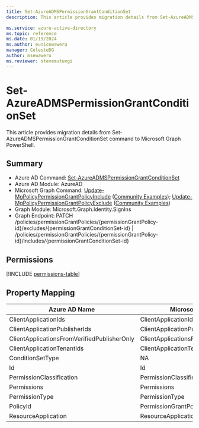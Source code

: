 ```yaml
---
title: Set-AzureADMSPermissionGrantConditionSet
description: This article provides migration details from Set-AzureADMSPermissionGrantConditionSet command to Microsoft Graph PowerShell.

ms.service: azure-active-directory
ms.topic: reference
ms.date: 01/19/2024
ms.author: eunicewaweru
manager: CelesteDG
author: msewaweru
ms.reviewer: stevemutungi
---
```


# Set-AzureADMSPermissionGrantConditionSet

This article provides migration details from Set-AzureADMSPermissionGrantConditionSet command to Microsoft Graph PowerShell.

## Summary

+ Azure AD Command: [Set-AzureADMSPermissionGrantConditionSet](/powershell/module/azuread/set-azureadmspermissiongrantconditionset)
+ Azure AD Module: AzureAD
+ Microsoft Graph Command: [Update-MgPolicyPermissionGrantPolicyInclude](/powershell/module/microsoft.graph.identity.signins/update-mgpolicypermissiongrantpolicyinclude) ([Community Examples](https://github.com/orgs/msgraph/discussions?discussions_q=Update-MgPolicyPermissionGrantPolicyInclude)); [Update-MgPolicyPermissionGrantPolicyExclude](/powershell/module/microsoft.graph.identity.signins/update-mgpolicypermissiongrantpolicyexclude) ([Community Examples](https://github.com/orgs/msgraph/discussions?discussions_q=Update-MgPolicyPermissionGrantPolicyExclude))
+ Graph Module: Microsoft.Graph.Identity.SignIns
+ Graph Endpoint:  PATCH /policies/permissionGrantPolicies/{permissionGrantPolicy-id}/excludes/{permissionGrantConditionSet-id} | /policies/permissionGrantPolicies/{permissionGrantPolicy-id}/includes/{permissionGrantConditionSet-id}

## Permissions

[!INCLUDE [permissions-table](~/graphref/api-reference/v1.0/includes/permissions/permissiongrantpolicy-update-permissions.md)]

## Property Mapping

|Azure AD Name|Microsoft Graph Name|
|---|---|
|ClientApplicationIds|ClientApplicationIds|
|ClientApplicationPublisherIds|ClientApplicationPublisherIds|
|ClientApplicationsFromVerifiedPublisherOnly|ClientApplicationsFromVerifiedPublisherOnly|
|ClientApplicationTenantIds|ClientApplicationTenantIds|
|ConditionSetType|NA|
|Id|Id|
|PermissionClassification|PermissionClassification|
|Permissions|Permissions|
|PermissionType|PermissionType|
|PolicyId|PermissionGrantPolicyId|
|ResourceApplication|ResourceApplication|